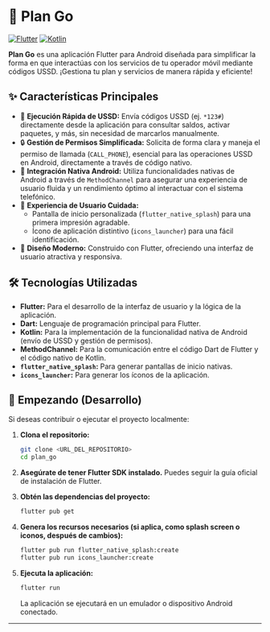# 📱 Plan Go

[![Flutter](https://img.shields.io/badge/Flutter-02569B?style=for-the-badge&logo=flutter&logoColor=white)](https://flutter.dev)
[![Kotlin](https://img.shields.io/badge/Kotlin-7F52FF?style=for-the-badge&logo=kotlin&logoColor=white)](https://kotlinlang.org)

**Plan Go** es una aplicación Flutter para Android diseñada para simplificar la forma en que interactúas con los servicios de tu operador móvil mediante códigos USSD. ¡Gestiona tu plan y servicios de manera rápida y eficiente!

## ✨ Características Principales

*   🚀 **Ejecución Rápida de USSD:** Envía códigos USSD (ej. `*123#`) directamente desde la aplicación para consultar saldos, activar paquetes, y más, sin necesidad de marcarlos manualmente.
*   🔒 **Gestión de Permisos Simplificada:** Solicita de forma clara y maneja el permiso de llamada (`CALL_PHONE`), esencial para las operaciones USSD en Android, directamente a través de código nativo.
*   📱 **Integración Nativa Android:** Utiliza funcionalidades nativas de Android a través de `MethodChannel` para asegurar una experiencia de usuario fluida y un rendimiento óptimo al interactuar con el sistema telefónico.
*   🎨 **Experiencia de Usuario Cuidada:**
    *   Pantalla de inicio personalizada (`flutter_native_splash`) para una primera impresión agradable.
    *   Ícono de aplicación distintivo (`icons_launcher`) para una fácil identificación.
*   💅 **Diseño Moderno:** Construido con Flutter, ofreciendo una interfaz de usuario atractiva y responsiva.

## 🛠️ Tecnologías Utilizadas

*   **Flutter:** Para el desarrollo de la interfaz de usuario y la lógica de la aplicación.
*   **Dart:** Lenguaje de programación principal para Flutter.
*   **Kotlin:** Para la implementación de la funcionalidad nativa de Android (envío de USSD y gestión de permisos).
*   **MethodChannel:** Para la comunicación entre el código Dart de Flutter y el código nativo de Kotlin.
*   **`flutter_native_splash`:** Para generar pantallas de inicio nativas.
*   **`icons_launcher`:** Para generar los íconos de la aplicación.

## 🚀 Empezando (Desarrollo)

Si deseas contribuir o ejecutar el proyecto localmente:

1.  **Clona el repositorio:**
    ```bash
    git clone <URL_DEL_REPOSITORIO>
    cd plan_go
    ```

2.  **Asegúrate de tener Flutter SDK instalado.**
    Puedes seguir la guía oficial de instalación de Flutter.

3.  **Obtén las dependencias del proyecto:**
    ```bash
    flutter pub get
    ```

4.  **Genera los recursos necesarios (si aplica, como splash screen o iconos, después de cambios):**
    ```bash
    flutter pub run flutter_native_splash:create
    flutter pub run icons_launcher:create
    ```

5.  **Ejecuta la aplicación:**
    ```bash
    flutter run
    ```
    La aplicación se ejecutará en un emulador o dispositivo Android conectado.

---
